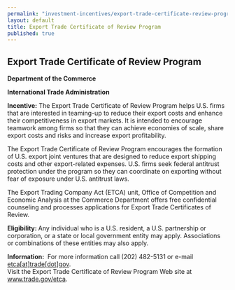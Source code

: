 ```yaml
---
permalink: "investment-incentives/export-trade-certificate-review-program.html"
layout: default
title: Export Trade Certificate of Review Program
published: true
---
```


<H2>Export Trade Certificate of Review Program</h2>
<P><STRONG>Department of the Commerce</strong></p>
<P><STRONG>International Trade Administration</strong></p>
<P><STRONG>Incentive:</strong> The Export Trade Certificate of Review Program helps U.S. firms that are interested in teaming-up to reduce their export costs and enhance their competitiveness in export markets. It is intended to encourage teamwork among firms so that they can achieve economies of scale, share export costs and risks and increase export profitability. </p>
<P>The Export Trade Certificate of Review Program encourages the formation of U.S. export joint ventures that are designed to reduce export shipping costs and other export-related expenses. U.S. firms seek federal antitrust protection under the program so they can coordinate on exporting without fear of exposure under U.S. antitrust laws. </p>
<P>The Export Trading Company Act (ETCA) unit, Office of Competition and Economic Analysis at the Commerce Department offers free confidential counseling and processes applications for Export Trade Certificates of Review. </p>
<P><STRONG>Eligibility: </strong>Any individual who is a U.S. resident, a U.S. partnership or corporation, or a state or local government entity may apply. Associations or combinations of these entities may also apply. </p>
<P><STRONG>Information:</strong>&nbsp;&nbsp;For more information call (202) 482-5131 or e-mail <A href=/contact/etca/trade/gov target=_top>etca[at]trade[dot]gov</a>.<BR />Visit the Export Trade Certificate of Review Program Web site at <A href="http://www.trade.gov/etca" target=_top>www.trade.gov/etca</a>.</p>